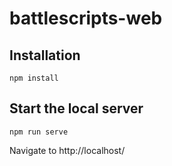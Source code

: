 # battlescripts-web

## Installation

```
npm install
```

## Start the local server

```
npm run serve
```

Navigate to http://localhost/
